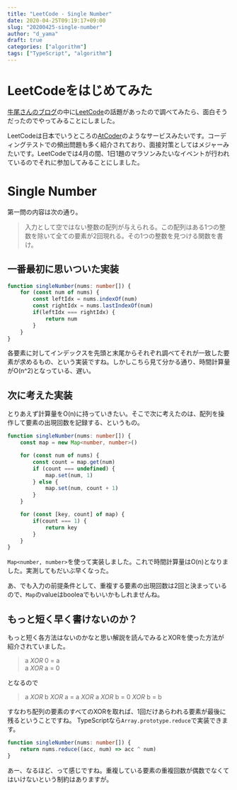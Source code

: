 ```yaml
---
title: "LeetCode - Single Number"
date: 2020-04-25T09:19:17+09:00
slug: "20200425-single-number"
author: "d_yama"
draft: true
categories: ["algorithm"]
tags: ["TypeScript", "algorithm"]
---
```


# LeetCodeをはじめてみた

[牛尾さんのブログ](https://simplearchitect.hatenablog.com/entry/2020/04/23/075627)の中に[LeetCode](https://leetcode.com/)の話題があったので調べてみたら、面白そうだったのでやってみることにしました。

LeetCodeは日本でいうところの[AtCoder](https://atcoder.jp/)のようなサービスみたいです。コーディングテストでの頻出問題も多く紹介されており、面接対策としてはメジャーみたいです。LeetCodeでは4月の間、1日1題のマラソンみたいなイベントが行われているのでそれに参加してみることにしました。

# Single Number

第一問の内容は次の通り。

> 入力として空ではない整数の配列が与えられる。この配列はある1つの整数を除いて全ての要素が2回現れる。その1つの整数を見つける関数を書け。

## 一番最初に思いついた実装

```typescript
function singleNumber(nums: number[]) {
    for (const num of nums) {
        const leftIdx = nums.indexOf(num)
        const rightIdx = nums.lastIndexOf(num)
        if(leftIdx === rightIdx) {
            return num
        }
    }
}
```

各要素に対してインデックスを先頭と末尾からそれぞれ調べてそれが一致した要素が求めるもの、という実装ですね。しかしこちら見て分かる通り、時間計算量がO(n^2)となっている、遅い。

## 次に考えた実装

とりあえず計算量をO(n)に持っていきたい。そこで次に考えたのは、配列を操作して要素の出現回数を記録する、というもの。

```typescript
function singleNumber(nums: number[]) {
    const map = new Map<number, number>()

    for (const num of nums) {
        const count = map.get(num)
        if (count === undefined) {
            map.set(num, 1)
        } else {
            map.set(num, count + 1)
        }
    }

    for (const [key, count] of map) {
        if(count === 1) {
            return key
        }
    }
}
```

`Map<number, number>`を使って実装しました。これで時間計算量はO(n)となりました。実測してもだいぶ早くなった。

あ、でも入力の前提条件として、重複する要素の出現回数は2回と決まっているので、`Map`のvalueはbooleaでもいいかもしれませんね。

## もっと短く早く書けないのか？

もっと短く各方法はないのかなと思い解説を読んでみるとXORを使った方法が紹介されていました。

> a *XOR* 0 = a  
> a *XOR* a = 0

となるので

> a *XOR* b *XOR* a = a *XOR* a *XOR* b = 0 *XOR* b = b

すなわち配列の要素のすべてのXORを取れば、1回だけあらわれる要素が最後に残るということですね。
TypeScriptなら`Array.prototype.reduce`で実装できます。

```typescript
function singleNumber(nums: number[]) {
    return nums.reduce((acc, num) => acc ^ num)
}
```

あー、なるほど、って感じですね。重複している要素の重複回数が偶数でなくてはいけないという制約はありますが。